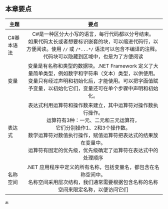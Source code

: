## 本章要点

| 主题 | 要点 |
|-|:-:|
| C#基本语法 | C#是一种区分大小写的语言，每行代码都以分号结束。<br>如果代码太长或者想要标识嵌套的块，可以缩进代码行，以方便阅读。使用 `//` 或 `/*...*/` 语法可以包含不编译的注释。代码块可以隐藏到区域中，也是为了方便阅读 |
| 变量 | 变量是有名称和类型的数据块。.NET Framework 定义了大量简单类型，例如数字和字符串（文本）类型，以供使用。<br>变量只有经过声明和初始化后，才能使用。可以把字面值赋予变量，以初始化它们，变量还可在单个步骤中声明和初始化。 |
| 表达式 | 表达式利用运算符和操作数来建立，其中运算符对操作数执行操作。<br>运算符有3种：一元、二元和三元运算符，<br>它们分别操作1、2和3个操作数。<br>数学运算符对数值执行操作，赋值运算符把表达式的结果放在变量中。<br>运算符有固定的优先级，优先级确定了运算符在表达式中的处理顺序 |
| 名称空间 | .NET 应用程序中定义的所有名称，包括变量名，都包含在名称空间中。<br>名称空间采用层次结构，我们通常需要根据包含名称的名称空间来限定名称，以便访问它们 |












🔚